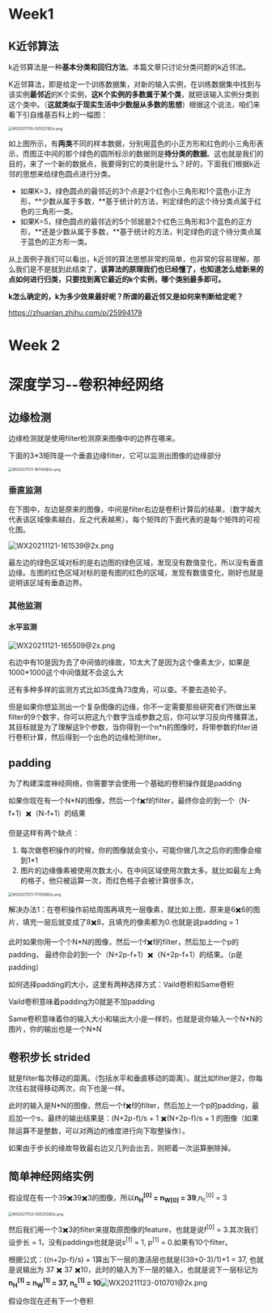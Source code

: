 # Week1

## K近邻算法

k近邻算法是一种**基本分类和回归方法**。本篇文章只讨论分类问题的k近邻法。



K近邻算法，即是给定一个训练数据集，对新的输入实例，在训练数据集中找到与该实例**最邻近**的K个实例，**这K个实例的多数属于某个类**，就把该输入实例分类到这个类中。（**这就类似于现实生活中少数服从多数的思想**）根据这个说法，咱们来看下引自维基百科上的一幅图：

<img src="https://i.loli.net/2021/11/10/s4URlMmG6ipQLgy.png" alt="WX20211110-025327@2x.png" style="zoom:50%;" />

如上图所示，有**两类**不同的样本数据，分别用蓝色的小正方形和红色的小三角形表示，而图正中间的那个绿色的圆所标示的数据则是**待分类的数据**。这也就是我们的目的，来了一个新的数据点，我要得到它的类别是什么？好的，下面我们根据k近邻的思想来给绿色圆点进行分类。

- 如果K=3，绿色圆点的最邻近的3个点是2个红色小三角形和1个蓝色小正方形，**少数从属于多数，**基于统计的方法，判定绿色的这个待分类点属于红色的三角形一类。
- 如果K=5，绿色圆点的最邻近的5个邻居是2个红色三角形和3个蓝色的正方形，**还是少数从属于多数，**基于统计的方法，判定绿色的这个待分类点属于蓝色的正方形一类。

从上面例子我们可以看出，k近邻的算法思想非常的简单，也非常的容易理解，那么我们是不是就到此结束了，**该算法的原理我们也已经懂了，也知道怎么给新来的点如何进行归类，只要找到离它最近的k个实例，哪个类别最多即可。**



**k怎么确定的，k为多少效果最好呢？所谓的最近邻又是如何来判断给定呢？**

https://zhuanlan.zhihu.com/p/25994179

# Week 2



# 深度学习--卷积神经网络

## 边缘检测

边缘检测就是使用filter检测原来图像中的边界在哪来。

下面的3*3矩阵是一个垂直边缘filter，它可以监测出图像的边缘部分

<img src="https://i.loli.net/2021/11/21/QCHRKEyNq2csitO.png" alt="WX20211121-161140@2x.png" style="zoom:50%;" />

### 垂直监测

在下图中，左边是原来的图像，中间是filter右边是卷积计算后的结果，（数字越大代表该区域像素越白，反之代表越黑）。每个矩阵的下面代表的是每个矩阵的可视化图。

![WX20211121-161539@2x.png](https://i.loli.net/2021/11/21/a9Sh2G7w1DUFrJp.png)

最左边的绿色区域对标的是右边图的绿色区域，发现没有数值变化，所以没有垂直边缘。左图的红色区域对标的是有图的红色的区域，发现有数值变化，刚好也就是说明该区域有垂直边界。

### 其他监测

#### 水平监测

![WX20211121-165509@2x.png](https://i.loli.net/2021/11/21/cjOumyrz6wR3UvW.png)

右边中有10是因为去了中间值的缘故，10太大了是因为这个像素太少，如果是1000*1000这个中间值就不会这么大

还有多种多样的监测方式比如35度角73度角，可以查。不要去造轮子。

但是如果你想监测出一个复杂图像的边缘，你不一定需要那些研究者们所做出来filter的9个数字，你可以把这九个数字当成参数之后，你可以学习反向传播算法，其目标就是为了理解这9个参数，当你得到一个n*n的图像时，将带参数的fiter进行卷积计算，然后得到一个出色的边缘检测filter。

## padding

为了构建深度神经网络，你需要学会使用一个基础的卷积操作就是padding

如果你现在有一个N*N的图像，然后一个f✖️f的filter，最终你会的到一个（N-f+1）✖️（N-f+1）的结果

但是这样有两个缺点：

1. 每次做卷积操作的时候，你的图像就会变小，可能你做几次之后你的图像会缩到1*1
2. 图片的边缘像素被使用次数太小，在中间区域使用次数太多。就比如最左上角的格子，他只被运算一次，而红色格子会被计算很多次，

<img src="https://i.loli.net/2021/11/21/NlFTQUIZSdR8rYi.png" alt="WX20211121-171059@2x.png" style="zoom:50%;" />

解决办法1：在卷积操作前给周围再填充一层像素，就比如上图，原来是6✖️6的图片，填充一层后就变成了8✖️8，且填充的像素都为0.也就是说padding = 1

此时如果你用一个个N*N的图像，然后一个f✖️f的filter，然后加上一个p的padding， 最终你会的到一个（N+2p-f+1）✖️（N+2p-f+1）的结果。（p是padding）



如何选择padding的大小，这里有两种选择方式：Vaild卷积和Same卷积

Vaild卷积意味着padding为0就是不加padding

Same卷积意味着你的输入大小和输出大小是一样的，也就是说你输入一个N\*N的图片，你的输出也是一个N\*N

## 卷积步长 strided

就是filter每次移动的距离。（包括水平和垂直移动的距离）。就比如filter是2，你每次往右就得移动两次，向下也是一样。

此时的输入是N\*N的图像，然后一个f✖️f的filter，然后加上一个p的padding，最后加一个s，最终的输出结果是：(N+2p-f)/s + 1 ✖️(N+2p-f)/s + 1 的图像（如果除运算不是整数，可以对两边的维度进行向下取整操作）。

如果由于步长的缘故导致最右边又几列会出去，则把着一次运算删除掉。

## 简单神经网络实例

假设现在有一个39✖️39✖️3的图像，所以**n<sub>H</sub><sup>[0]</sup> = n<sub>W</sub><sub>[0]</sub> = 39**,n<sub>c</sub><sup>[0]</sup> = 3

<img src="https://i.loli.net/2021/11/23/HOKbczqpUj6nRv3.png" alt="WX20211123-005252@2x.png" style="zoom:50%;" />

然后我们用一个3✖️3的filter来提取原图像的feature，也就是说f<sup>[0]</sup> = 3.其次我们设步长 = 1，没有paddings也就是说s<sup>[1]</sup> = 1, p<sup>[1]</sup> = 0.如果有10个filter。

根据公式：((n+2p-f)/s) + 1算出下一层的激活层也就是((39+0-3)/1)+1 = 37, 也就是说输出为 37 ✖️ 37 ✖️10，此时的输入为下一层的输入，也就是说下一层标记为**n<sub>H</sub><sup>[1]</sup> = n<sub>W</sub><sup>[1]</sup> = 37,   n<sub>c</sub><sup>[1]</sup> = 10**![WX20211123-010701@2x.png](https://i.loli.net/2021/11/23/de1yhRCIlJLGUqz.png)

假设你现在还有下一个卷积  



















